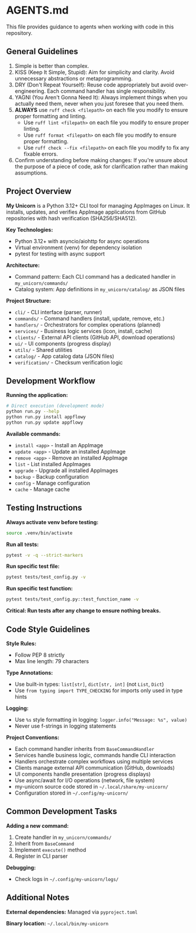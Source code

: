 # AGENTS.md

This file provides guidance to agents when working with code in this repository.

## General Guidelines

1. Simple is better than complex.
2. KISS (Keep It Simple, Stupid): Aim for simplicity and clarity. Avoid unnecessary abstractions or metaprogramming.
3. DRY (Don't Repeat Yourself): Reuse code appropriately but avoid over-engineering. Each command handler has single responsibility.
4. YAGNI (You Aren't Gonna Need It): Always implement things when you actually need them, never when you just foresee that you need them.
5. **ALWAYS** use `ruff check <filepath>` on each file you modify to ensure proper formatting and linting.
    - Use `ruff lint <filepath>` on each file you modify to ensure proper linting.
    - Use `ruff format <filepath>` on each file you modify to ensure proper formatting.
    - Use `ruff check --fix <filepath>` on each file you modify to fix any fixable errors.
6. Confirm understanding before making changes: If you're unsure about the purpose of a piece of code, ask for clarification rather than making assumptions.

## Project Overview

**My Unicorn** is a Python 3.12+ CLI tool for managing AppImages on Linux. It installs, updates, and verifies AppImage applications from GitHub repositories with hash verification (SHA256/SHA512).

**Key Technologies:**

- Python 3.12+ with asyncio/aiohttp for async operations
- Virtual environment (venv) for dependency isolation
- pytest for testing with async support

**Architecture:**

- Command pattern: Each CLI command has a dedicated handler in `my_unicorn/commands/`
- Catalog system: App definitions in `my_unicorn/catalog/` as JSON files

**Project Structure:**

- `cli/` - CLI interface (parser, runner)
- `commands/` - Command handlers (install, update, remove, etc.)
- `handlers/` - Orchestrators for complex operations (planned)
- `services/` - Business logic services (icon, install, cache)
- `clients/` - External API clients (GitHub API, download operations)
- `ui/` - UI components (progress display)
- `utils/` - Shared utilities
- `catalog/` - App catalog data (JSON files)
- `verification/` - Checksum verification logic

## Development Workflow

**Running the application:**

```bash
# Direct execution (development mode)
python run.py --help
python run.py install appflowy
python run.py update appflowy
```

**Available commands:**

- `install <app>` - Install an AppImage
- `update <app>` - Update an installed AppImage
- `remove <app>` - Remove an installed AppImage
- `list` - List installed AppImages
- `upgrade` - Upgrade all installed AppImages
- `backup` - Backup configuration
- `config` - Manage configuration
- `cache` - Manage cache

## Testing Instructions

**Always activate venv before testing:**

```bash
source .venv/bin/activate
```

**Run all tests:**

```bash
pytest -v -q --strict-markers
```

**Run specific test file:**

```bash
pytest tests/test_config.py -v
```

**Run specific test function:**

```bash
pytest tests/test_config.py::test_function_name -v
```

**Critical: Run tests after any change to ensure nothing breaks.**

## Code Style Guidelines

**Style Rules:**

- Follow PEP 8 strictly
- Max line length: 79 characters

**Type Annotations:**

- Use built-in types: `list[str]`, `dict[str, int]` (not `List`, `Dict`)
- Use `from typing import TYPE_CHECKING` for imports only used in type hints

**Logging:**

- Use `%s` style formatting in logging: `logger.info("Message: %s", value)`
- Never use f-strings in logging statements

**Project Conventions:**

- Each command handler inherits from `BaseCommandHandler`
- Services handle business logic, commands handle CLI interaction
- Handlers orchestrate complex workflows using multiple services
- Clients manage external API communication (GitHub, downloads)
- UI components handle presentation (progress displays)
- Use async/await for I/O operations (network, file system)
- my-unicorn source code stored in `~/.local/share/my-unicorn/`
- Configuration stored in `~/.config/my-unicorn/`

## Common Development Tasks

**Adding a new command:**

1. Create handler in `my_unicorn/commands/`
2. Inherit from `BaseCommand`
3. Implement `execute()` method
4. Register in CLI parser

**Debugging:**

- Check logs in `~/.config/my-unicorn/logs/`

## Additional Notes

**External dependencies:** Managed via `pyproject.toml`

**Binary location:** `~/.local/bin/my-unicorn`
